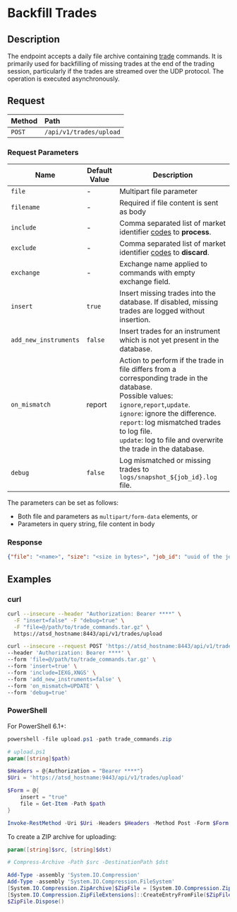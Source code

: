 # Backfill Trades

## Description

The endpoint accepts a daily file archive containing [trade](command-trade-insert.md) commands. It is primarily used for backfilling of missing trades at the end of the trading session, particularly if the trades are streamed over the UDP protocol. The operation is executed asynchronously.

## Request

| **Method** | **Path** |
|:---|:---|
| `POST` | `/api/v1/trades/upload` |

### Request Parameters

| Name | Default Value | Description |
|---|---|---|
| `file` | - | Multipart file parameter |
| `filename` | - | Required if file content is sent as body |
|`include` | - | Comma separated list of market identifier [codes](https://www.iso20022.org/market-identifier-codes) to **process**. |
|`exclude` | - | Comma separated list of market identifier [codes](https://www.iso20022.org/market-identifier-codes) to **discard**. |
| `exchange` | - | Exchange name applied to commands with empty exchange field. |
| `insert` | `true` | Insert missing trades into the database. If disabled, missing trades are logged without insertion. |
| `add_new_instruments` | `false` | Insert trades for an instrument which is not yet present in the database. |
| `on_mismatch` | report | Action to perform if the trade in file differs from a corresponding trade in the database.<br>Possible values: `ignore`,`report`,`update`.<br>`ignore`: ignore the difference.<br>`report`: log mismatched trades to log file.<br>`update`: log to file and overwrite the trade in the database.
| `debug` | `false` | Log mismatched or missing trades to `logs/snapshot_${job_id}.log` file. |

The parameters can be set as follows:

* Both file and parameters as `multipart/form-data` elements, or
* Parameters in query string, file content in body

### Response

```json
{"file": "<name>", "size": "<size in bytes>", "job_id": "uuid of the job"}
```

## Examples

### curl

```bash
curl --insecure --header "Authorization: Bearer ****" \
  -F "insert=false" -F "debug=true" \
  -F "file=@/path/to/trade_commands.tar.gz" \
  https://atsd_hostname:8443/api/v1/trades/upload
```

```bash
curl --insecure --request POST 'https://atsd_hostname:8443/api/v1/trades/upload' \
--header 'Authorization: Bearer ****' \
--form 'file=@/path/to/trade_commands.tar.gz' \
--form 'insert=true' \
--form 'include=IEXG,XNGS' \
--form 'add_new_instruments=false' \
--form 'on_mismatch=UPDATE' \
--form 'debug=true'
```

### PowerShell

For PowerShell 6.1+:

```powershell
powershell -file upload.ps1 -path trade_commands.zip
```

```powershell
# upload.ps1
param([string]$path)

$Headers = @{Authorization = "Bearer ****"}
$Uri = 'https://atsd_hostname:9443/api/v1/trades/upload'

$Form = @{
    insert = "true"
    file = Get-Item -Path $path
}

Invoke-RestMethod -Uri $Uri -Headers $Headers -Method Post -Form $Form
```

To create a ZIP archive for uploading:

```powershell
param([string]$src, [string]$dst)

# Compress-Archive -Path $src -DestinationPath $dst

Add-Type -assembly 'System.IO.Compression'
Add-Type -assembly 'System.IO.Compression.FileSystem'
[System.IO.Compression.ZipArchive]$ZipFile = [System.IO.Compression.ZipFile]::Open($dst,([System.IO.Compression.ZipArchiveMode]::Create))
[System.IO.Compression.ZipFileExtensions]::CreateEntryFromFile($ZipFile, $src, (Split-Path $src -Leaf))
$ZipFile.Dispose()
```